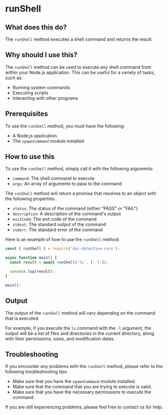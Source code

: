 
  
   # **runShell**

## What does this do?

The `runShell` method executes a shell command and returns the result.

## Why should I use this?

The `runShell` method can be used to execute any shell command from within your Node.js application. This can be useful for a variety of tasks, such as:

* Running system commands
* Executing scripts
* Interacting with other programs

## Prerequisites

To use the `runShell` method, you must have the following:

* A Node.js application
* The `spawnCommand` module installed

## How to use this

To use the `runShell` method, simply call it with the following arguments:

* `command`: The shell command to execute
* `args`: An array of arguments to pass to the command

The `runShell` method will return a promise that resolves to an object with the following properties:

* `status`: The status of the command (either "PASS" or "FAIL")
* `description`: A description of the command's output
* `exitCode`: The exit code of the command
* `stdout`: The standard output of the command
* `stderr`: The standard error of the command

Here is an example of how to use the `runShell` method:

```javascript
const { runShell } = require('doc-detective-core');

async function main() {
  const result = await runShell('ls', ['-l']);

  console.log(result);
}

main();
```

## Output

The output of the `runShell` method will vary depending on the command that is executed.

For example, if you execute the `ls` command with the `-l` argument, the output will be a list of files and directories in the current directory, along with their permissions, sizes, and modification dates.

## Troubleshooting

If you encounter any problems with the `runShell` method, please refer to the following troubleshooting tips:

* Make sure that you have the `spawnCommand` module installed.
* Make sure that the command that you are trying to execute is valid.
* Make sure that you have the necessary permissions to execute the command.

If you are still experiencing problems, please feel free to contact us for help.
  
  